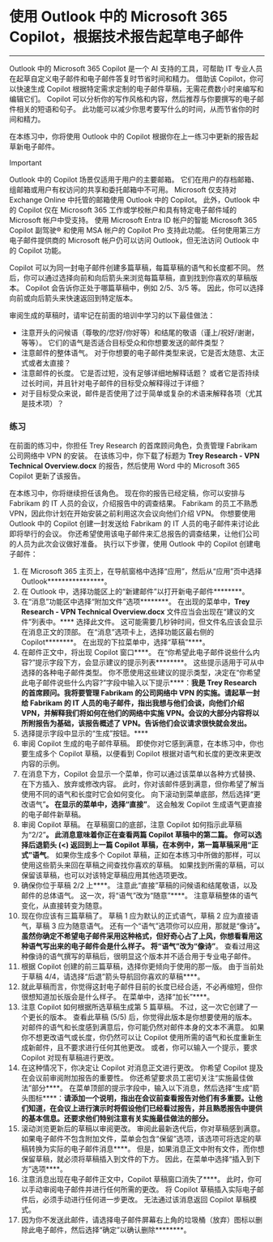 
# 使用 Outlook 中的 Microsoft 365 Copilot，根据技术报告起草电子邮件
---
Outlook 中的 Microsoft 365 Copilot 是一个 AI 支持的工具，可帮助 IT 专业人员在起草自定义电子邮件和电子邮件答复时节省时间和精力。 借助该 Copilot，你可以快速生成 Copilot 根据特定需求定制的电子邮件草稿，无需花费数小时来编写和编辑它们。 Copilot 可以分析你的写作风格和内容，然后推荐与你要撰写的电子邮件相关的短语和句子。 此功能可以减少你思考要写什么的时间，从而节省你的时间和精力。

在本练习中，你将使用 Outlook 中的 Copilot 根据你在上一练习中更新的报告起草新电子邮件。

> [!IMPORTANT]
>  Outlook 中的 Copilot 场景仅适用于用户的主要邮箱。 它们在用户的存档邮箱、组邮箱或用户有权访问的共享和委托邮箱中不可用。 Microsoft 仅支持对 Exchange Online 中托管的邮箱使用 Outlook 中的 Copilot。 此外，Outlook 中的 Copilot 仅在 Microsoft 365 工作或学校帐户和具有特定电子邮件域的 Microsoft 帐户中受支持。 使用 Microsoft Entra ID 帐户的智能 Microsoft 365 Copilot 副驾驶® 和使用 MSA 帐户的 Copilot Pro 支持此功能。 任何使用第三方电子邮件提供商的 Microsoft 帐户仍可以访问 Outlook，但无法访问 Outlook 中的 Copilot 功能。

Copilot 可以为同一封电子邮件创建多篇草稿，每篇草稿的语气和长度都不同。 然后，你可以通过选择向前和向后箭头来浏览每篇草稿，直到找到你喜欢的草稿版本。 Copilot 会告诉你正处于哪篇草稿中，例如 2/5、3/5 等。 因此，你可以选择向前或向后箭头来快速返回到特定版本。

审阅生成的草稿时，请牢记在前面的培训中学习的以下最佳做法：

- 注意开头的问候语（尊敬的/您好/你好等）和结尾的敬语（谨上/祝好/谢谢，等等）。 它们的语气是否适合目标受众和你想要发送的邮件类型？
- 注意邮件的整体语气。 对于你想要的电子邮件类型来说，它是否太随意、太正式或者太直接？
- 注意邮件的长度。 它是否过短，没有足够详细地解释话题？ 或者它是否持续过长时间，并且针对电子邮件的目标受众解释得过于详细？ 
- 对于目标受众来说，邮件是否使用了过于简单或复杂的术语来解释各项（尤其是技术项）？

### 练习

在前面的练习中，你担任 Trey Research 的首席顾问角色，负责管理 Fabrikam 公司网络中 VPN 的安装。 在该练习中，你下载了标题为 **Trey Research - VPN Technical Overview.docx** 的报告，然后使用 Word 中的 Microsoft 365 Copilot 更新了该报告。

在本练习中，你将继续担任该角色。 现在你的报告已经定稿，你可以安排与 Fabrikam 的 IT 人员的会议，介绍报告中的调查结果。 Fabrikam 的员工不熟悉 VPN，因此你计划在开始安装之前利用这次会议向他们介绍 VPN。 你想要使用 Outlook 中的 Copilot 创建一封发送给 Fabrikam 的 IT 人员的电子邮件来讨论此即将举行的会议。 你还希望使用该电子邮件来汇总报告的调查结果，让他们公司的人员为此次会议做好准备。 执行以下步骤，使用 Outlook 中的 Copilot 创建电子邮件：

1. 在 Microsoft 365 主页上，在导航窗格中选择“应用”，然后从“应用”页中选择 Outlook****************。
1. 在 Outlook 中，选择功能区上的“新建邮件”以打开新电子邮件********。
1. 在“消息”功能区中选择“附加文件”选项********。 在出现的菜单中，**Trey Research - VPN Technical Overview.docx** 文件应当会出现在“建议的文件”列表中。**** 选择此文件。 这可能需要几秒钟时间，但文件名应该会显示在消息正文的顶部。 在“消息”选项卡上，选择功能区最右侧的 Copilot********。 在出现的下拉菜单中，选择“草稿”****。
1. 在邮件正文中，将出现 Copilot 窗口****。 在“你希望此电子邮件说些什么内容?”提示字段下方，会显示建议的提示列表********。 这些提示适用于可从中选择的各种电子邮件类型。 你不愿使用这些建议的提示类型，决定在“你希望此电子邮件说些什么内容?”字段中输入以下提示****：**我是 Trey Research 的首席顾问。我将要管理 Fabrikam 的公司网络中 VPN 的实施。请起草一封给 Fabrikam 的 IT 人员的电子邮件，指出我想与他们会谈，向他们介绍 VPN，并解释我们将如何在他们的网络中实施 VPN。会议的大部分内容将以所附报告为基础，该报告概述了 VPN。告诉他们会议请求很快就会发出。**
1. 选择提示字段中显示的“生成”按钮。****
1. 审阅 Copilot 生成的电子邮件草稿。 即使你对它感到满意，在本练习中，你也要生成多个 Copilot 草稿，以便看到 Copilot 根据对语气和长度的更改来更改内容的示例。
1. 在消息下方，Copilot 会显示一个菜单，你可以通过该菜单以各种方式替换、在下方插入、放弃或修改内容。 此时，你对该邮件感到满意，但你希望了解当使用不同的语气和长度时它会如何变化。 向下滚动到菜单底部，然后选择“更改语气”****。 在显示的菜单中，选择“直接”****。 这会触发 Copilot 生成语气更直接的电子邮件新草稿。 
1. 审阅 Copilot 草稿。 在草稿窗口的底部，注意 Copilot 如何指示此草稿为“2/2”****。 此消息意味着你正在查看两篇 Copilot 草稿中的第二篇。 你可以选择后退箭头 (<) 返回到上一篇 Copilot 草稿，在本例中，第一篇草稿采用“正式”语气****。 如果你生成多个 Copilot 草稿，正如在本练习中所做的那样，可以使用这些箭头来回在草稿之间查找你喜欢的草稿。 如果找到所需的草稿，可以保留该草稿，也可以对该特定草稿应用其他选项更改。 
1. 确保你位于草稿 2/2 上****。 注意此“直接”草稿的问候语和结尾敬语，以及邮件的总体语气。 这一次，将“语气”改为“随意”****。 注意草稿整体的语气变化，从直接转变为随意。 
1. 现在你应该有三篇草稿了。 草稿 1 应为默认的正式语气，草稿 2 应为直接语气，草稿 3 应为随意语气。 还有一个“语气”选项你可以应用，那就是“像诗”****。 虽然你确定不希望电子邮件采用这种格式，但好奇心占了上风，你想看看用这种语气写出来的电子邮件会是什么样子。 将“语气”改为“像诗”****。 查看过用这种像诗的语气撰写的草稿后，很明显这个版本并不适合用于专业电子邮件。 
1. 根据 Copilot 创建的前三篇草稿，选择你更倾向于使用的那一版。 由于当前处于草稿 4/4，请选择“后退”箭头导航回你喜欢的草稿****。 
1. 就此草稿而言，你觉得这封电子邮件目前的长度已经合适，不必再缩短，但你很想知道加长版会是什么样子。 在菜单中，选择“加长”****。
1. 注意 Copilot 如何根据所选草稿生成第 5 篇草稿。 不过，这一次它创建了一个更长的版本。 查看此草稿 (5/5) 后，你觉得此版本是你想要使用的版本。 对邮件的语气和长度感到满意后，你可能仍然对邮件本身的文本不满意。 如果你不想更改语气或长度，你仍然可以让 Copilot 使用所需的语气和长度重新生成新邮件，且不要求进行任何其他更改。 或者，你可以输入一个提示，要求 Copilot 对现有草稿进行更改。
1. 在这种情况下，你决定让 Copilot 对消息正文进行更改。 你希望 Copilot 提及在会议前审阅附加报告的重要性。 你还希望要求员工密切关注“实施最佳做法”部分****。 在菜单顶部的提示字段中，输入以下消息，然后选择“生成”箭头图标****：**请添加一个说明，指出在会议前查看报告对他们有多重要。让他们知道，在会议上进行演示时将假设他们已经看过报告，并且熟悉报告中提供的基本信息。还要求他们特别注意有关实施最佳做法的部分。**
1. 滚动浏览更新后的草稿以审阅更改。 审阅此最新迭代后，你对草稿感到满意。 如果电子邮件不包含附加文件，菜单会包含“保留”选项，该选项可将选定的草稿转换为实际的电子邮件消息****。 但是，如果消息正文中附有文件，而你想保留草稿，就必须将草稿插入到文件的下方。 因此，在菜单中选择“插入到下方”选项****。
1. 注意消息出现在电子邮件正文中，Copilot 草稿窗口消失了****。 此时，你可以手动审阅电子邮件并进行任何所需的更改。 将 Copilot 草稿插入实际电子邮件后，必须手动进行任何进一步更改。 无法通过该消息返回 Copilot 草稿模式。
1. 因为你不发送此邮件，请选择电子邮件屏幕右上角的垃圾桶（放弃）图标以删除此电子邮件，然后选择“确定”以确认删除********。
